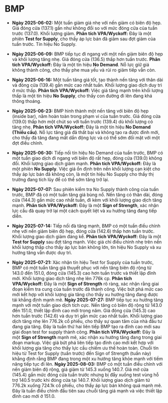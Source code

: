 # BMP

- **Ngày 2025-06-02:** Một tuần giảm giá nhẹ với nến giảm có biên độ hẹp. Giá đóng cửa (137.1) gần như không đổi so với mức đóng cửa của tuần trước (137.0). Khối lượng giảm. **Phân tích VPA/Wyckoff:** Đây là một phiên **Test for Supply**, cho thấy áp lực bán đã giảm sau đợt giảm của tuần trước. Tín hiệu No Supply.
- **Ngày 2025-06-09:** BMP tiếp tục đi ngang với một nến giảm biên độ hẹp và khối lượng tăng nhẹ. Giá đóng cửa (136.5) thấp hơn tuần trước. **Phân tích VPA/Wyckoff:** Đây là một tín hiệu **No Demand**. Nỗ lực giữ giá không thành công, cho thấy phe mua yếu và rủi ro giảm tiếp vẫn còn.
- **Ngày 2025-06-16:** Một tuần tăng giá tốt, tạo thành nến tăng với thân dài và đóng cửa (139.4) gần mức cao nhất tuần. Khối lượng giao dịch duy trì ở mức thấp. **Phân tích VPA/Wyckoff:** Việc giá tăng mạnh trên khối lượng thấp là một tín hiệu **No Supply**, cho thấy con đường đi lên đang khá thông thoáng.
- **Ngày 2025-06-23:** BMP hình thành một nến tăng với biên độ hẹp (inside bar), nằm hoàn toàn trong phạm vi của tuần trước. Giá đóng cửa (139.0) thấp hơn một chút so với tuần trước (139.4) dù khối lượng có tăng nhẹ. **Phân tích VPA/Wyckoff:** Đây là một tín hiệu **No Demand (Thiếu cầu)**. Nỗ lực tăng giá đã thất bại và không tạo ra được đỉnh mới, cho thấy đà tăng đang mất dần động lực và có thể sớm đối mặt với một đợt điều chỉnh.
- **Ngày 2025-06-30:** Tiếp nối tín hiệu No Demand của tuần trước, BMP có một tuần giao dịch đi ngang với biên độ rất hẹp, đóng cửa (139.0) không đổi. Khối lượng giao dịch giảm mạnh. **Phân tích VPA/Wyckoff:** Đây là một phiên **No Supply**. Việc giá ổn định trên nền khối lượng cạn kiệt cho thấy áp lực bán đã không còn, là một tín hiệu No Supply cho thấy thị trường đang tích lũy để có thể sớm tăng trở lại.
- **Ngày 2025-07-07:** Sau phiên kiểm tra No Supply thành công của tuần trước, BMP đã có một tuần tăng giá bùng nổ. Nến tăng có thân dài, đóng cửa (144.3) gần mức cao nhất tuần, đi kèm với khối lượng giao dịch tăng mạnh. **Phân tích VPA/Wyckoff:** Đây là một **Sign of Strength**, xác nhận lực cầu đã quay trở lại một cách quyết liệt và xu hướng tăng đang tiếp diễn.
- **Ngày 2025-07-14:** Tiếp nối đà tăng mạnh, BMP có một tuần điều chỉnh nhẹ với nến giảm biên độ hẹp, đóng cửa (142.6) thấp hơn tuần trước. Khối lượng giao dịch giảm đáng kể. **Phân tích VPA/Wyckoff:** Đây là một **Test for Supply** sau đợt tăng mạnh. Việc giá chỉ điều chỉnh nhẹ trên nền khối lượng thấp cho thấy áp lực bán không lớn, tín hiệu No Supply và xu hướng tăng vẫn được duy trì.


- **Ngày 2025-07-21:** Xác nhận tín hiệu Test for Supply của tuần trước, BMP có một tuần tăng giá thuyết phục với nến tăng biên độ rộng từ 143.0 đến 151.0, đóng cửa (145.3) cao hơn tuần trước và thiết lập đỉnh mới. Khối lượng giao dịch tăng nhẹ lên 776k cp. **Phân tích VPA/Wyckoff:** Đây là một **Sign of Strength** rõ ràng, xác nhận rằng giai đoạn kiểm tra cung của tuần trước đã thành công. Việc bứt phá mức cao mới kết hợp với khối lượng gia tăng cho thấy xu hướng tăng đang được tái khẳng định mạnh mẽ.
**Ngày 2025-07-27:** BMP tiếp tục xu hướng tăng mạnh với một tuần giao dịch tích cực. Nến tăng có biên độ rộng từ 143.0 đến 151.0, thiết lập đỉnh cao mới trong năm. Giá đóng cửa (145.3) cao hơn tuần trước (142.6) và duy trì gần mức cao nhất tuần. Khối lượng giao dịch tăng nhẹ lên 776.2k cổ phiếu, cho thấy sự quan tâm của nhà đầu tư đang gia tăng. Đây là tuần thứ hai liên tiếp BMP tạo ra đỉnh cao mới sau giai đoạn test for supply thành công. **Phân tích VPA/Wyckoff:** Đây là một **Sign of Strength** mạnh mẽ, xác nhận xu hướng tăng đang trong giai đoạn markup. Việc giá bứt phá liên tiếp tạo đỉnh cao mới kết hợp với khối lượng gia tăng cho thấy lực cầu chiếm ưu thế hoàn toàn. Chuỗi tín hiệu từ Test for Supply (tuần trước) đến Sign of Strength (tuần này) khẳng định rằng BMP đang trong một xu hướng tăng khỏe mạnh với tiềm năng tiếp tục đi lên.
**Ngày 2025-08-03:** BMP có một tuần điều chỉnh với nến giảm biên độ rộng, giá giảm từ 145.3 xuống 140.7. Giá mở cửa (145.4) gần mức đóng cửa tuần trước nhưng bị đẩy xuống test vùng hỗ trợ 140.5 trước khi đóng cửa tại 140.7. Khối lượng giao dịch giảm từ 776.2k xuống 724.1k cổ phiếu, cho thấy áp lực bán không quá mạnh mẽ. Đây là tuần điều chỉnh đầu tiên sau chuỗi tăng giá mạnh và việc thiết lập đỉnh cao mới ở 151.0.
